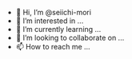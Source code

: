 - 👋 Hi, I’m @seiichi-mori
- 👀 I’m interested in ...
- 🌱 I’m currently learning ...
- 💞️ I’m looking to collaborate on ...
- 📫 How to reach me ...

<!---
seiichi-mori/seiichi-mori is a ✨ special ✨ repository because its `README.md` (this file) appears on your GitHub profile.
You can click the Preview link to take a look at your changes.
--->
